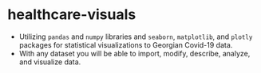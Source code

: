 # healthcare-visuals
- Utilizing `pandas` and `numpy` libraries and `seaborn`, `matplotlib`, and `plotly` packages for statistical visualizations to Georgian Covid-19 data.
- With any dataset you will be able to import, modify, describe, analyze, and visualize data.
